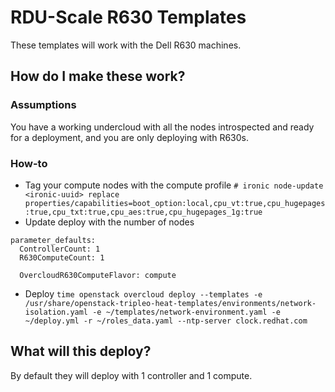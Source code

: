 # RDU-Scale R630 Templates
These templates will work with the Dell R630 machines.

## How do I make these work?
### Assumptions
You have a working undercloud with all the nodes introspected and ready for a deployment, and you are only deploying with R630s.

### How-to
- Tag your compute nodes with the compute profile
`# ironic node-update <ironic-uuid> replace properties/capabilities=boot_option:local,cpu_vt:true,cpu_hugepages:true,cpu_txt:true,cpu_aes:true,cpu_hugepages_1g:true`
- Update deploy with the number of nodes
```
parameter_defaults:
  ControllerCount: 1
  R630ComputeCount: 1

  OvercloudR630ComputeFlavor: compute
```
- Deploy
`time openstack overcloud deploy --templates -e /usr/share/openstack-tripleo-heat-templates/environments/network-isolation.yaml -e ~/templates/network-environment.yaml -e ~/deploy.yml -r ~/roles_data.yaml --ntp-server clock.redhat.com`

## What will this deploy?
By default they will deploy with 1 controller and 1 compute.
